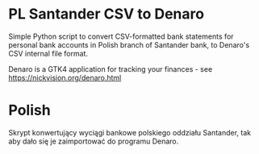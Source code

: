 # PL Santander CSV to Denaro
Simple Python script to convert CSV-formatted bank statements for personal bank accounts in Polish branch of Santander bank, to Denaro's CSV internal file format.

Denaro is a GTK4 application for tracking your finances - see https://nickvision.org/denaro.html

# Polish

Skrypt konwertujący wyciągi bankowe polskiego oddziału Santander, tak aby dało się je zaimportować do programu Denaro.
